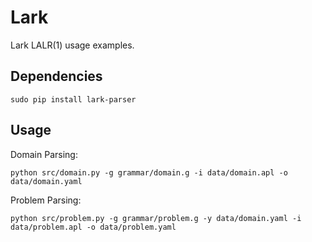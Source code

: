 # Lark


Lark LALR(1) usage examples.


## Dependencies

```
sudo pip install lark-parser
```


## Usage


Domain Parsing:
```
python src/domain.py -g grammar/domain.g -i data/domain.apl -o data/domain.yaml
```

Problem Parsing:
```
python src/problem.py -g grammar/problem.g -y data/domain.yaml -i data/problem.apl -o data/problem.yaml
```


